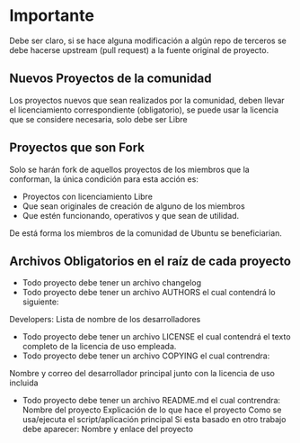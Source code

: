 # Importante
Debe ser claro, si se hace alguna modificación a algún repo de terceros se debe hacerse upstream  (pull request) a la fuente original de proyecto.

## Nuevos Proyectos de la comunidad

Los proyectos nuevos que sean realizados por la comunidad, deben llevar el licenciamiento correspondiente (obligatorio), se puede usar la licencia que se considere necesaria, solo debe ser Libre

## Proyectos que son Fork 

Solo se harán fork de aquellos proyectos de los miembros que la conforman, la única condición para esta acción es:

- Proyectos con licenciamiento Libre
- Que sean originales de creación de alguno de los miembros
- Que estén funcionando, operativos y que sean de utilidad. 

De está forma los miembros de la comunidad de Ubuntu se beneficiarian.

## Archivos Obligatorios en el raíz de cada proyecto

- Todo proyecto debe tener un archivo changelog
- Todo proyecto debe tener un archivo AUTHORS el cual contendrá lo siguiente:

Developers:
Lista de nombre de los desarrolladores

- Todo proyecto debe tener un archivo LICENSE el cual contendrá el texto completo de la licencia de uso empleada.
- Todo proyecto debe tener un archivo COPYING el cual contrendra:

Nombre y correo del desarrollador principal junto con la licencia de uso incluida

- Todo proyecto debe tener un archivo README.md el cual contrendra:
Nombre del proyecto
Explicación de lo que hace el proyecto
Como se usa/ejecuta el script/aplicación principal
Si esta basado en otro trabajo debe aparecer: Nombre y enlace del proyecto
